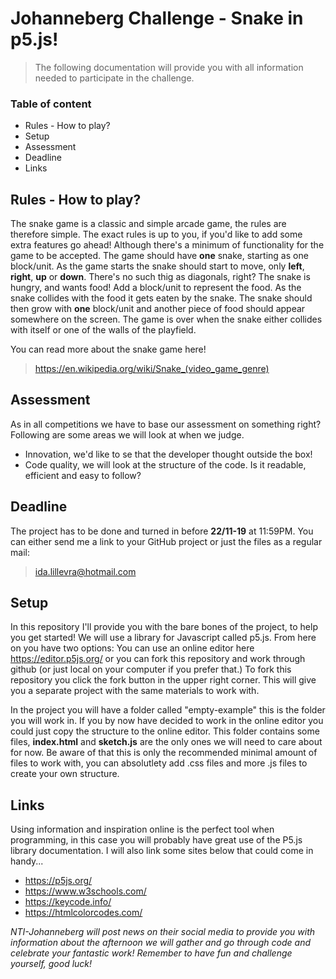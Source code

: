 # Johanneberg Challenge - Snake in p5.js!

>The following documentation will provide you with all information needed to participate in the challenge.

### Table of content

- Rules - How to play?
- Setup
- Assessment
- Deadline
- Links

## Rules - How to play?

The snake game is a classic and simple arcade game, the rules are therefore simple. The exact rules is up to you, if you'd like to 
add some extra features go ahead! Although there's a minimum of functionality for the game to be accepted. The game should have **one**
snake, starting as one block/unit. As the game starts the snake should start to move, only **left**, **right**, **up** or **down**. 
There's no such thig as diagonals, right? The snake is hungry, and wants food! Add a block/unit to represent the food. As the snake 
collides with the food it gets eaten by the snake. The snake should then grow with **one** block/unit and another piece of food should 
appear somewhere on the screen. The game is over when the snake either collides with itself or one of the walls of the playfield. 

You can read more about the snake game here!
>https://en.wikipedia.org/wiki/Snake_(video_game_genre)

## Assessment

As in all competitions we have to base our assessment on something right? Following are some areas we will look at when we judge. 

- Innovation, we'd like to se that the developer thought outside the box!
- Code quality, we will look at the structure of the code. Is it readable, efficient and easy to follow?

## Deadline

The project has to be done and turned in before **22/11-19** at 11:59PM. You can either send me a link to your GitHub project or just 
the files as a regular mail: 

>ida.lillevra@hotmail.com


## Setup

In this repository I'll provide you with the bare bones of the project, to help you get started! We will use a library for Javascript 
called p5.js. From here on you have two options: You can use an online editor here https://editor.p5js.org/ or you can fork this 
repository and work through github (or just local on your computer if you prefer that.) To fork this repository you click the fork 
button in the upper right corner. This will give you a separate project with the same materials to work with.

In the project you will have a folder called "empty-example" this is the folder you will work in. If you by now have decided to work in 
the online editor you could just copy the structure to the online editor. This folder contains some files, **index.html** and 
**sketch.js** are the only ones we will need to care about for now. Be aware of that this is only the recommended minimal amount of 
files to work with, you can absolutlety add .css files and more .js files to create your own structure. 

## Links

Using information and inspiration online is the perfect tool when programming, in this case you will probably have great use of the
P5.js library documentation. I will also link some sites below that could come in handy...

- https://p5js.org/
- https://www.w3schools.com/
- https://keycode.info/
- https://htmlcolorcodes.com/

*NTI-Johanneberg will post news on their social media to provide you with information about the afternoon we will gather and go through 
code and celebrate your fantastic work! Remember to have fun and challenge yourself, good luck!* 
